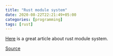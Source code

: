 ```yaml
---
title: "Rust module system"
date: 2020-08-22T22:21:49+05:00
categories: [programming]
tags: [rust]
---
```

[Here](http://www.sheshbabu.com/posts/rust-module-system/) is a great article about rust module system.

[Source](https://t.me/this_week_in_rust)
